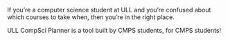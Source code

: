 If you’re a computer science student at ULL and you’re confused about which courses to take when, then you’re in the right place.

ULL CompSci Planner is a tool built by CMPS students, for CMPS students!